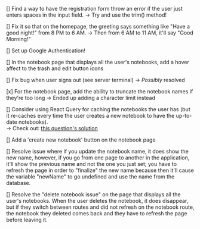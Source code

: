 [] Find a way to have the registration form throw an error if the user just enters spaces in the input field.
    -> Try and use the trim() method! 
    
[] Fix it so that on the homepage, the greeting says something like "Have a good night!" from 8 PM to 6 AM.
    -> Then from 6 AM to 11 AM, it'll say "Good Morning!" 

[] Set up Google Authentication! 

[] In the notebook page that displays all the user's notebooks, add a hover affect to the trash and edit button icons 

[] Fix bug when user signs out (see server terminal) 
    -> *Possibly* resolved

[x] For the notebook page, add the ability to truncate the notebook names if they're too long 
    -> Ended up adding a character limit instead

[] Consider using React Query for caching the notebooks the user has (but it re-caches every time the user creates a new notebook to have the up-to-date notebooks). \
    -> Check out: [this question's solution](https://stackoverflow.com/questions/66261207/how-to-add-edit-button-and-function-in-react-js)

[] Add a 'create new notebook' button on the notebook page

[] Resolve issue where if you update the notebook name, it does show the new name, however, if you go from one page to another in the application, it'll show the previous name and not the one you just set; you have to refresh the page in order to "finalize" the new name because then it'll cause the variable "newName" to go undefined and use the name from the database.

[] Resolve the "delete notebook issue" on the page that displays all the user's notebooks. When the user deletes the notebook, it does disappear, but if they switch between routes and did not refresh on the notebook route, the notebook they deleted comes back and they have to refresh the page before leaving it.